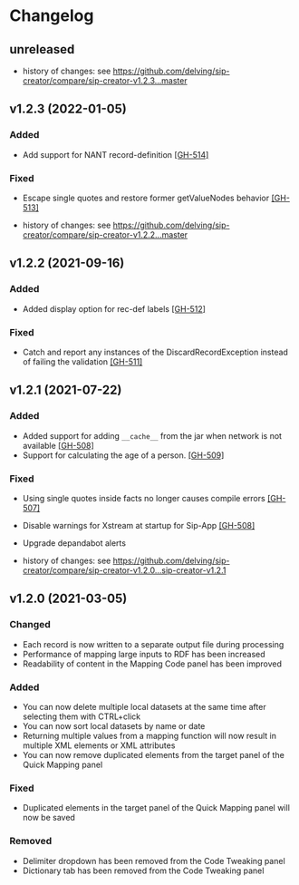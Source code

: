 # Changelog

## unreleased
 
- history of changes: see https://github.com/delving/sip-creator/compare/sip-creator-v1.2.3...master

## v1.2.3 (2022-01-05)

### Added

- Add support for NANT record-definition [[GH-514]](https://github.com/delving/sip-creator/pull/514)

### Fixed

- Escape single quotes and restore former getValueNodes behavior [[GH-513]](https://github.com/delving/sip-creator/pull/513)

- history of changes: see https://github.com/delving/sip-creator/compare/sip-creator-v1.2.2...master

## v1.2.2 (2021-09-16)

### Added 

- Added display option for rec-def labels  [[GH-512]](https://github.com/delving/sip-creator/pull/512)

### Fixed

- Catch and report any instances of the DiscardRecordException instead of failing the validation [[GH-511]](https://github.com/delving/sip-creator/pull/511)

## v1.2.1 (2021-07-22)

### Added

- Added support for adding ``__cache__`` from the jar when network is not available [[GH-508]](https://github.com/delving/sip-creator/pull/508)
- Support for calculating the age of a person. [[GH-509]](https://github.com/delving/sip-creator/pull/509)

### Fixed

- Using single quotes inside facts no longer causes compile errors [[GH-507]](https://github.com/delving/sip-creator/pull/507)
- Disable warnings for Xstream at startup for Sip-App [[GH-508]](https://github.com/delving/sip-creator/pull/508)
- Upgrade depandabot alerts

- history of changes: see https://github.com/delving/sip-creator/compare/sip-creator-v1.2.0...sip-creator-v1.2.1

## v1.2.0 (2021-03-05)

### Changed
- Each record is now written to a separate output file during processing
- Performance of mapping large inputs to RDF has been increased
- Readability of content in the Mapping Code panel has been improved

### Added
- You can now delete multiple local datasets at the same time after selecting them with CTRL+click
- You can now sort local datasets by name or date
- Returning multiple values from a mapping function will now result in multiple XML elements or XML attributes
- You can now remove duplicated elements from the target panel of the Quick Mapping panel

### Fixed
- Duplicated elements in the target panel of the Quick Mapping panel will now be saved

### Removed
- Delimiter dropdown has been removed from the Code Tweaking panel
- Dictionary tab has been removed from the Code Tweaking panel
